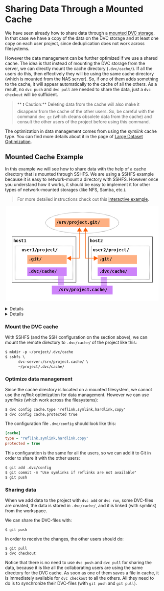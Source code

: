 # Sharing Data Through a Mounted Cache

We have seen already how to share data through a
[mounted DVC storage](/doc/user-guide/data-sharing/mounted-storage). In that
case we have a copy of the data on the DVC storage and at least one copy on each
user project, since deduplication does not work across filesystems.

However the data management can be further optimized if we use a shared cache.
The idea is that instead of mounting the DVC storage from the server, we can
directly mount the cache directory (`.dvc/cache/`). If all the users do this,
then effectively they will be using the same cache directory (which is mounted
from the NAS server). So, if one of them adds something to the cache, it will
appear automatically to the cache of all the others. As a result, no `dvc push`
and `dvc pull` are needed to share the data, just a `dvc checkout` will be
sufficient.

> ** ❗ Caution:** Deleting data from the cache will also make it disappear from
> the cache of the other users. So, be careful with the command `dvc gc` (which
> cleans obsolete data from the cache) and consult the other users of the
> project before using this command.

The optimization in data management comes from using the _symlink_ cache type.
You can find more details about it in the page of
[Large Dataset Optimization](https://dvc.org/doc/user-guide/large-dataset-optimization).

## Mounted Cache Example

In this example we will see how to share data with the help of a cache directory
that is mounted through SSHFS. We are using a SSHFS example because it is easy
to network-mount a directory with SSHFS. However once you understand how it
works, it should be easy to implement it for other types of network-mounted
storages (like NFS, Samba, etc.).

> For more detailed instructions check out this
> [interactive example](https://katacoda.com/dvc/courses/examples/mounted-cache).

<p align="center">
<img src="/static/img/user-guide/data-sharing/mounted-cache.png"/>
</p>

<details>

### Prerequisites: Setup the server

We have to do these configurations on the SSH server:

- Create accounts for each user and add them to groups for accessing the Git
  repository and the DVC storage.
- Create a bare git repository (for example on `/srv/project.git/`) and an empty
  directory for the DVC cache (for example on `/srv/project.cache/`).
- Grant users read/write access to these directories (through the groups).

</details>

<details>

### Setup each user

When we have to access a SSH server, we definitely want to generate ssh key
pairs and setup the SSH config so that we can access the server without a
password.

Let's assume that for each user we can use the private ssh key
`~/.ssh/dvc-server` to access the server without a password, and we have also
added on `~/.ssh/config` lines like these:

```
Host dvc-server
    HostName host01
    User user1
    IdentityFile ~/.ssh/dvc-server
    IdentitiesOnly yes
```

Here `dvc-server` is the name or alias that we can use for our server, `host01`
can actually be the IP or the FQDN of the server, and `user1` is the username of
the first user on the server.

</details>

### Mount the DVC cache

With SSHFS (and the SSH configuration on the section above), we can mount the
remote directory to `.dvc/cache/` of the project like this:

```dvc
$ mkdir -p ~/project/.dvc/cache
$ sshfs \
      dvc-server:/srv/project.cache/ \
      ~/project/.dvc/cache/
```

### Optimize data management

Since the cache directory is located on a mounted filesystem, we cannot use the
_reflink_ optimization for data management. However we can use _symlinks_ (which
work across the filesystems):

```dvc
$ dvc config cache.type 'reflink,symlink,hardlink,copy'
$ dvc config cache.protected true
```

The configuration file `.dvc/config` should look like this:

```ini
[cache]
type = "reflink,symlink,hardlink,copy"
protected = true
```

This configuration is the same for all the users, so we can add it to Git in
order to share it with the other users:

```dvc
$ git add .dvc/config
$ git commit -m "Use symlinks if reflinks are not available"
$ git push
```

### Sharing data

When we add data to the project with `dvc add` or `dvc run`, some DVC-files are
created, the data is stored in `.dvc/cache/`, and it is linked (with symlink)
from the workspace.

We can share the DVC-files with:

```dvc
$ git push
```

In order to receive the changes, the other users should do:

```dvc
$ git pull
$ dvc checkout
```

Notice that there is no need to use `dvc push` and `dvc pull` for sharing the
data, because it is like all the collaborating users are using the same
directory for the DVC cache. As soon as one of them saves a file in cache, it is
immediately available for `dvc checkout` to all the others. All they need to do
is to synchronize their DVC-files (with `git push` and `git pull`).
